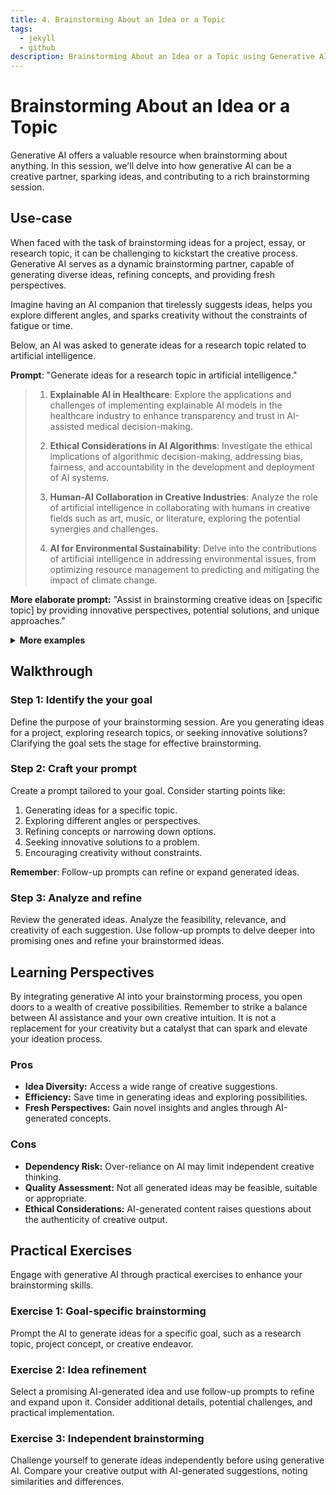 ```yaml
---
title: 4. Brainstorming About an Idea or a Topic
tags:
  - jekyll
  - github
description: Brainstorming About an Idea or a Topic using Generative AI
---
```


# Brainstorming About an Idea or a Topic

Generative AI offers a valuable resource when brainstorming about anything. In this session, we'll delve into how generative AI can be a creative partner, sparking ideas, and contributing to a rich brainstorming session.

## Use-case

When faced with the task of brainstorming ideas for a project, essay, or research topic, it can be challenging to kickstart the creative process. Generative AI serves as a dynamic brainstorming partner, capable of generating diverse ideas, refining concepts, and providing fresh perspectives.

Imagine having an AI companion that tirelessly suggests ideas, helps you explore different angles, and sparks creativity without the constraints of fatigue or time.

Below, an AI was asked to generate ideas for a research topic related to artificial intelligence.

**Prompt**: "Generate ideas for a research topic in artificial intelligence."

> 1.  **Explainable AI in Healthcare**: Explore the applications and challenges of implementing explainable AI models in the healthcare industry to enhance transparency and trust in AI-assisted medical decision-making.
>
> 2.  **Ethical Considerations in AI Algorithms**: Investigate the ethical implications of algorithmic decision-making, addressing bias, fairness, and accountability in the development and deployment of AI systems.
>
> 3.  **Human-AI Collaboration in Creative Industries**: Analyze the role of artificial intelligence in collaborating with humans in creative fields such as art, music, or literature, exploring the potential synergies and challenges.
>
> 4.  **AI for Environmental Sustainability**: Delve into the contributions of artificial intelligence in addressing environmental issues, from optimizing resource management to predicting and mitigating the impact of climate change.

**More elaborate prompt:** "Assist in brainstorming creative ideas on [specific topic] by providing innovative perspectives, potential solutions, and unique approaches."

<details>
  <summary><b>More examples</b></summary>

**Prompt:** "Help me brainstorm ideas for a business startup."

> 1.  **Virtual Personal Shopping Assistant**: Develop a virtual assistant that uses AI to understand users' fashion preferences and suggests personalized clothing items from various online stores.
>
> 2.  **AI-Powered Language Learning Platform**: Create an innovative language learning platform that leverages AI to customize lessons based on individual learning styles and progress.
>
> 3.  **Smart Home Energy Management System**: Design an energy-efficient system for homes that utilizes AI to optimize energy consumption, reduce costs, and promote sustainability.
>
> 4.  **Automated Personal Finance Advisor**: Develop an AI-driven financial advisor that analyzes users' spending habits, income, and financial goals to provide personalized budgeting and investment recommendations.

**Follow-up prompt:** "Provide more details on the third idea."

> **Smart Home Energy Management System**: This system integrates AI algorithms to analyze patterns of energy consumption in a home. It learns from user behaviors, weather conditions, and energy tariff fluctuations to optimize the operation of devices like heating, cooling, and appliances. The goal is to not only reduce energy costs but also contribute to environmental sustainability by promoting energy-efficient practices.

**Follow-up prompt:** "How can the AI assist in developing the language learning platform?"

> For the language learning platform, the AI can personalize learning materials based on the user's proficiency level, preferred learning style (visual, auditory, or kinesthetic), and areas that need improvement. It can dynamically adjust lesson difficulty, offer real-time feedback, and suggest supplementary resources tailored to the learner's progress.

**Follow-up prompt:** "Can you explain the concept of sustainability to me as if I were a child?"

> Sure, let's imagine you have a magic garden. To keep it healthy and happy, you need to make sure you don't use too much water, and you plant a variety of flowers so they can help each other grow. That's a bit like sustainability – taking care of things so they can keep going for a long, long time without running out or getting sick.

</details>

## Walkthrough

### Step 1: Identify the your goal

Define the purpose of your brainstorming session. Are you generating ideas for a project, exploring research topics, or seeking innovative solutions? Clarifying the goal sets the stage for effective brainstorming.

### Step 2: Craft your prompt

Create a prompt tailored to your goal. Consider starting points like:

1. Generating ideas for a specific topic.
1. Exploring different angles or perspectives.
1. Refining concepts or narrowing down options.
1. Seeking innovative solutions to a problem.
1. Encouraging creativity without constraints.

**Remember**: Follow-up prompts can refine or expand generated ideas.

### Step 3: Analyze and refine

Review the generated ideas. Analyze the feasibility, relevance, and creativity of each suggestion. Use follow-up prompts to delve deeper into promising ones and refine your brainstormed ideas.

## Learning Perspectives

By integrating generative AI into your brainstorming process, you open doors to a wealth of creative possibilities. Remember to strike a balance between AI assistance and your own creative intuition. It is not a replacement for your creativity but a catalyst that can spark and elevate your ideation process.

### Pros

- **Idea Diversity:** Access a wide range of creative suggestions.
- **Efficiency:** Save time in generating ideas and exploring possibilities.
- **Fresh Perspectives:** Gain novel insights and angles through AI-generated concepts.

### Cons

- **Dependency Risk:** Over-reliance on AI may limit independent creative thinking.
- **Quality Assessment:** Not all generated ideas may be feasible, suitable or appropriate.
- **Ethical Considerations:** AI-generated content raises questions about the authenticity of creative output.

## Practical Exercises

Engage with generative AI through practical exercises to enhance your brainstorming skills.

### Exercise 1: Goal-specific brainstorming

Prompt the AI to generate ideas for a specific goal, such as a research topic, project concept, or creative endeavor.

### Exercise 2: Idea refinement

Select a promising AI-generated idea and use follow-up prompts to refine and expand upon it. Consider additional details, potential challenges, and practical implementation.

### Exercise 3: Independent brainstorming

Challenge yourself to generate ideas independently before using generative AI. Compare your creative output with AI-generated suggestions, noting similarities and differences.
